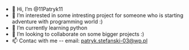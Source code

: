 - 👋 Hi, I’m @11Patryk11
- 👀 I’m interested in some intresting project for someone who is starting adventure with programming world :)
- 🌱 I’m currently learning python 
- 💞️ I’m looking to collaborate on some bigger projects :)
- 📫 Contac with me -- email: patryk.stefanski-03@wp.pl

<!---
11Patryk11/11Patryk11 is a ✨ special ✨ repository because its `README.md` (this file) appears on your GitHub profile.
You can click the Preview link to take a look at your changes.
--->
